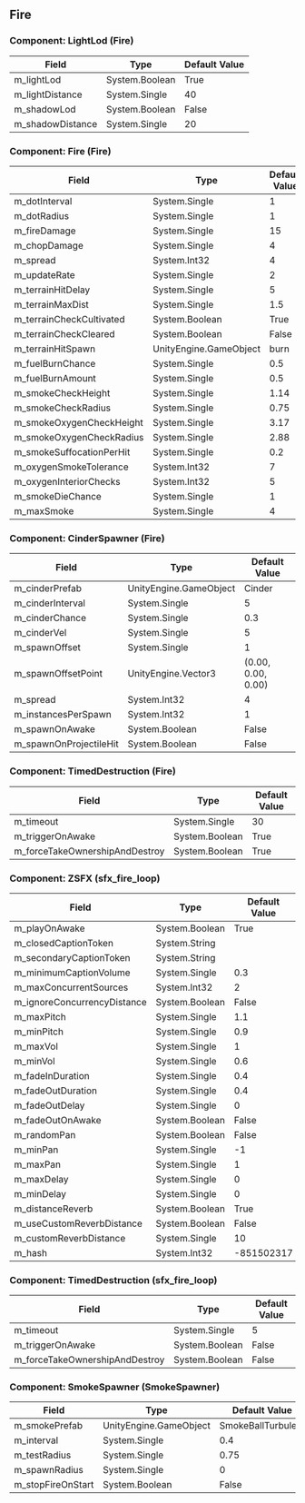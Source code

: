 ## Fire

### Component: LightLod (Fire)

|Field|Type|Default Value|
|-----|----|-------------|
|m_lightLod|System.Boolean|True|
|m_lightDistance|System.Single|40|
|m_shadowLod|System.Boolean|False|
|m_shadowDistance|System.Single|20|

### Component: Fire (Fire)

|Field|Type|Default Value|
|-----|----|-------------|
|m_dotInterval|System.Single|1|
|m_dotRadius|System.Single|1|
|m_fireDamage|System.Single|15|
|m_chopDamage|System.Single|4|
|m_spread|System.Int32|4|
|m_updateRate|System.Single|2|
|m_terrainHitDelay|System.Single|5|
|m_terrainMaxDist|System.Single|1.5|
|m_terrainCheckCultivated|System.Boolean|True|
|m_terrainCheckCleared|System.Boolean|False|
|m_terrainHitSpawn|UnityEngine.GameObject|burn|
|m_fuelBurnChance|System.Single|0.5|
|m_fuelBurnAmount|System.Single|0.5|
|m_smokeCheckHeight|System.Single|1.14|
|m_smokeCheckRadius|System.Single|0.75|
|m_smokeOxygenCheckHeight|System.Single|3.17|
|m_smokeOxygenCheckRadius|System.Single|2.88|
|m_smokeSuffocationPerHit|System.Single|0.2|
|m_oxygenSmokeTolerance|System.Int32|7|
|m_oxygenInteriorChecks|System.Int32|5|
|m_smokeDieChance|System.Single|1|
|m_maxSmoke|System.Single|4|

### Component: CinderSpawner (Fire)

|Field|Type|Default Value|
|-----|----|-------------|
|m_cinderPrefab|UnityEngine.GameObject|Cinder|
|m_cinderInterval|System.Single|5|
|m_cinderChance|System.Single|0.3|
|m_cinderVel|System.Single|5|
|m_spawnOffset|System.Single|1|
|m_spawnOffsetPoint|UnityEngine.Vector3|(0.00, 0.00, 0.00)|
|m_spread|System.Int32|4|
|m_instancesPerSpawn|System.Int32|1|
|m_spawnOnAwake|System.Boolean|False|
|m_spawnOnProjectileHit|System.Boolean|False|

### Component: TimedDestruction (Fire)

|Field|Type|Default Value|
|-----|----|-------------|
|m_timeout|System.Single|30|
|m_triggerOnAwake|System.Boolean|True|
|m_forceTakeOwnershipAndDestroy|System.Boolean|True|

### Component: ZSFX (sfx_fire_loop)

|Field|Type|Default Value|
|-----|----|-------------|
|m_playOnAwake|System.Boolean|True|
|m_closedCaptionToken|System.String||
|m_secondaryCaptionToken|System.String||
|m_minimumCaptionVolume|System.Single|0.3|
|m_maxConcurrentSources|System.Int32|2|
|m_ignoreConcurrencyDistance|System.Boolean|False|
|m_maxPitch|System.Single|1.1|
|m_minPitch|System.Single|0.9|
|m_maxVol|System.Single|1|
|m_minVol|System.Single|0.6|
|m_fadeInDuration|System.Single|0.4|
|m_fadeOutDuration|System.Single|0.4|
|m_fadeOutDelay|System.Single|0|
|m_fadeOutOnAwake|System.Boolean|False|
|m_randomPan|System.Boolean|False|
|m_minPan|System.Single|-1|
|m_maxPan|System.Single|1|
|m_maxDelay|System.Single|0|
|m_minDelay|System.Single|0|
|m_distanceReverb|System.Boolean|True|
|m_useCustomReverbDistance|System.Boolean|False|
|m_customReverbDistance|System.Single|10|
|m_hash|System.Int32|-851502317|

### Component: TimedDestruction (sfx_fire_loop)

|Field|Type|Default Value|
|-----|----|-------------|
|m_timeout|System.Single|5|
|m_triggerOnAwake|System.Boolean|False|
|m_forceTakeOwnershipAndDestroy|System.Boolean|False|

### Component: SmokeSpawner (SmokeSpawner)

|Field|Type|Default Value|
|-----|----|-------------|
|m_smokePrefab|UnityEngine.GameObject|SmokeBallTurbulent|
|m_interval|System.Single|0.4|
|m_testRadius|System.Single|0.75|
|m_spawnRadius|System.Single|0|
|m_stopFireOnStart|System.Boolean|False|

